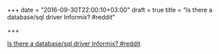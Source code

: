 +++
date = "2016-09-30T22:00:10+03:00"
draft = true
title = "Is there a database/sql driver Informix?  #reddit"

+++

<p><a href="https://t.co/zg0onmDtIf">Is there a database/sql driver Informix?  #reddit</a></p>
